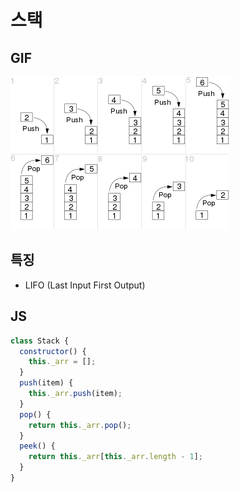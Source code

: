 # 스택

## GIF

![merge](../img/stack.png)

## 특징

- LIFO (Last Input First Output)

## JS

```javascript
class Stack {
  constructor() {
    this._arr = [];
  }
  push(item) {
    this._arr.push(item);
  }
  pop() {
    return this._arr.pop();
  }
  peek() {
    return this._arr[this._arr.length - 1];
  }
}
```
